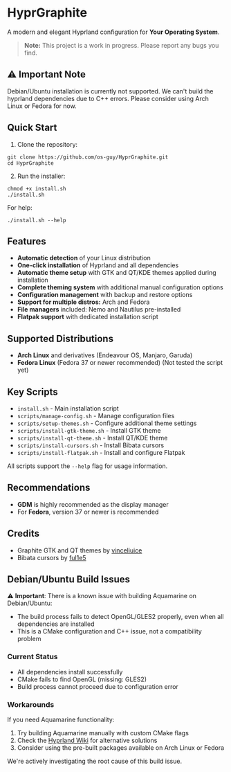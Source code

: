 # HyprGraphite
A modern and elegant Hyprland configuration for **Your Operating System**.

> **Note:** This project is a work in progress. Please report any bugs you find.

## ⚠️ Important Note

Debian/Ubuntu installation is currently not supported. We can't build the hyprland dependencies due to C++ errors. Please consider using Arch Linux or Fedora for now.

## Quick Start

1. Clone the repository:
```
git clone https://github.com/os-guy/HyprGraphite.git
cd HyprGraphite
```

2. Run the installer:
```
chmod +x install.sh
./install.sh
```

For help:
```
./install.sh --help
```

## Features

- **Automatic detection** of your Linux distribution
- **One-click installation** of Hyprland and all dependencies
- **Automatic theme setup** with GTK and QT/KDE themes applied during installation
- **Complete theming system** with additional manual configuration options
- **Configuration management** with backup and restore options
- **Support for multiple distros:** Arch and Fedora
- **File managers** included: Nemo and Nautilus pre-installed
- **Flatpak support** with dedicated installation script

## Supported Distributions

- **Arch Linux** and derivatives (Endeavour OS, Manjaro, Garuda)
- **Fedora Linux** (Fedora 37 or newer recommended) (Not tested the script yet)

## Key Scripts

- `install.sh` - Main installation script
- `scripts/manage-config.sh` - Manage configuration files
- `scripts/setup-themes.sh` - Configure additional theme settings
- `scripts/install-gtk-theme.sh` - Install GTK theme
- `scripts/install-qt-theme.sh` - Install QT/KDE theme
- `scripts/install-cursors.sh` - Install Bibata cursors
- `scripts/install-flatpak.sh` - Install and configure Flatpak

All scripts support the `--help` flag for usage information.

## Recommendations

- **GDM** is highly recommended as the display manager
- For **Fedora**, version 37 or newer is recommended

## Credits

- Graphite GTK and QT themes by [vinceliuice](https://github.com/vinceliuice)
- Bibata cursors by [ful1e5](https://github.com/ful1e5/Bibata_Cursor)

## Debian/Ubuntu Build Issues

⚠️ **Important**: There is a known issue with building Aquamarine on Debian/Ubuntu:

- The build process fails to detect OpenGL/GLES2 properly, even when all dependencies are installed
- This is a CMake configuration and C++ issue, not a compatibility problem

### Current Status
- All dependencies install successfully
- CMake fails to find OpenGL (missing: GLES2)
- Build process cannot proceed due to configuration error

### Workarounds
If you need Aquamarine functionality:
1. Try building Aquamarine manually with custom CMake flags
2. Check the [Hyprland Wiki](https://wiki.hyprland.org/) for alternative solutions
3. Consider using the pre-built packages available on Arch Linux or Fedora

We're actively investigating the root cause of this build issue.
